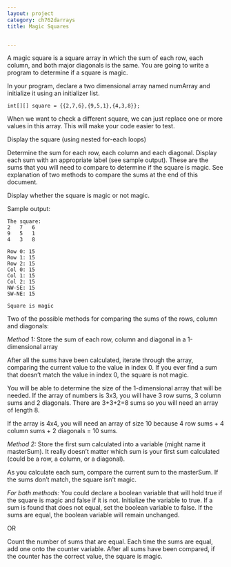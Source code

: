 ```yaml
---
layout: project
category: ch762darrays
title: Magic Squares


---
```

A magic square is a square array in which the sum of each row, each column, and both major diagonals is the same. You are going to write a program to determine if a square is magic.

In your program, declare a two dimensional array named numArray and initialize it using an initializer list.
```
int[][] square = {{2,7,6},{9,5,1},{4,3,8}};
```
When we want to check a different square, we can just replace one or more values in this array.  This will make your code easier to test.

Display the square (using nested for-each loops)

Determine the sum for each row, each column and each diagonal. Display each sum with an appropriate label (see sample output). These are the sums that you will need to compare to determine if the square is magic. See explanation  of two methods to compare the sums at the end of this document.

Display whether the square is magic or not magic.

Sample output:
```
The square:
2	7	6
9	5	1
4	3	8

Row 0: 15
Row 1: 15
Row 2: 15
Col 0: 15
Col 1: 15
Col 2: 15
NW-SE: 15
SW-NE: 15

Square is magic
```
Two of the possible methods for comparing the sums of the rows, column and diagonals:

*Method 1:* Store the sum of each row, column and diagonal in a 1-dimensional array

After all the sums have been calculated, iterate through the array, comparing the current value to the value in index 0. If you ever find a sum that doesn’t match the value in index 0, the square is not magic.

You will be able to determine the size of the 1-dimensional array that will be needed. If the array of numbers is 3x3, you will have 3 row sums, 3 column sums and 2 diagonals. There are 3+3+2=8 sums so you will need an array of length 8.

If the array is 4x4, you will need an array of size 10 because 4 row sums + 4 column sums + 2 diagonals = 10 sums.


*Method 2:* Store the first sum calculated into a variable (might name it masterSum). It really doesn’t matter which sum is your first sum calculated (could be a row, a column, or a diagonal).

As you calculate each sum, compare the current sum to the masterSum. If the sums don’t match, the square isn’t magic.


*For both methods:* You could declare a boolean variable that will hold true if the square is magic and false if it is not. Initialize the variable to true. If a sum is found that does not equal, set the boolean variable to false. If the sums are equal, the boolean variable will remain unchanged.

OR

Count the number of sums that are equal. Each time the sums are equal, add one onto the counter variable. After all sums have been compared, if the counter has the correct value, the square is magic.
